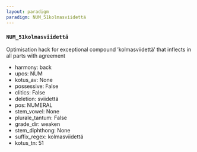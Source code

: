 ```yaml
---
layout: paradigm
paradigm: NUM_51kolmasviidettä
---
```

### ` NUM_51kolmasviidettä `

Optimisation hack for exceptional compound ’kolmasviidettä’ that inflects in all parts with agreement
* harmony: back
* upos: NUM
* kotus_av: None
* possessive: False
* clitics: False
* deletion: sviidettä
* pos: NUMERAL
* stem_vowel: None
* plurale_tantum: False
* grade_dir: weaken
* stem_diphthong: None
* suffix_regex: kolmasviidettä
* kotus_tn: 51
